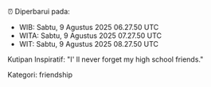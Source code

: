 ⏰ Diperbarui pada:
- WIB: Sabtu, 9 Agustus 2025 06.27.50 UTC
- WITA: Sabtu, 9 Agustus 2025 07.27.50 UTC
- WIT: Sabtu, 9 Agustus 2025 08.27.50 UTC

Kutipan Inspiratif:
"I' ll never forget my high school friends."


Kategori: friendship

